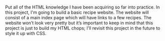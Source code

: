 Put all of the HTML knowledge I have been acquiring so far into practice. In this project, I'm going to build a basic recipe website. The website will consist of a main index page which will have links to a few recipes. The website won’t look very pretty but it’s important to keep in mind that this project is just to build my HTML chops; I'll revisit this project in the future to style it up with CSS.